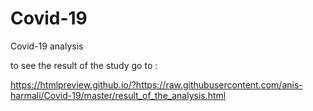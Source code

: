 # Covid-19
Covid-19 analysis

to see the result of the study
go to :

https://htmlpreview.github.io/?https://raw.githubusercontent.com/anis-harmali/Covid-19/master/result_of_the_analysis.html
